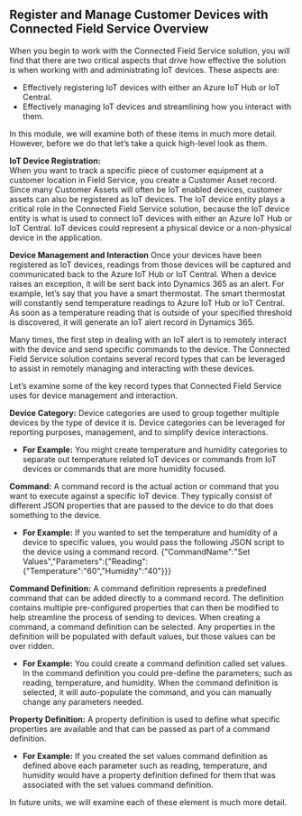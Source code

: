 ## Register and Manage Customer Devices with Connected Field Service Overview

When you begin to work with the Connected Field Service solution, you will find that there are two critical aspects that drive how effective the solution is when working with and administrating IoT devices.  These aspects are: 

- Effectively registering IoT devices with either an Azure IoT Hub or IoT Central.  
- Effectively managing IoT devices and streamlining how you interact with them.   

In this module, we will examine both of these items in much more detail.  However, before we do that let’s take a quick high-level look as them.   
 
**IoT Device Registration:**  
When you want to track a specific piece of customer equipment at a customer location in Field Service, you create a Customer Asset record.  Since many Customer Assets will often be IoT enabled devices, customer assets can also be registered as IoT devices.  The IoT device entity plays a critical role in the Connected Field Service solution, because the IoT device entity is what is used to connect IoT devices with either an Azure IoT Hub or IoT Central.   IoT devices could represent a physical device or a non-physical device in the application.   
 
**Device Management and Interaction** 
Once your devices have been registered as IoT devices, readings from those devices will be captured and communicated back to the Azure IoT Hub or IoT Central.  When a device raises an exception, it will be sent back into Dynamics 365 as an alert.  For example, let’s say that you have a smart thermostat.  The smart thermostat will constantly send temperature readings to Azure IoT Hub or IoT Central.   As soon as a temperature reading that is outside of your specified threshold is discovered, it will generate an IoT alert record in Dynamics 365.  

Many times, the first step in dealing with an IoT alert is to remotely interact with the device and send specific commands to the device.  The Connected Field Service solution contains several record types that can be leveraged to assist in remotely managing and interacting with these devices.   

Let’s examine some of the key record types that Connected Field Service uses for device management and interaction.   

**Device Category:** Device categories are used to group together multiple devices by the type of device it is.  Device categories can be leveraged for reporting purposes, management, and to simplify device interactions. 
 
- **For Example:**  You might create temperature and humidity categories to separate out temperature related IoT devices or commands from IoT devices or commands that are more humidity focused.      
 
**Command:** A command record is the actual action or command that you want to execute against a specific IoT device.  They typically consist of different JSON properties that are passed to the device to do that does something to the device. 
 
- **For Example:**  If you wanted to set the temperature and humidity of a device to specific values, you would pass the following JSON script to the device using a command record. 
{"CommandName":"Set Values","Parameters":{"Reading":{"Temperature":"60","Humidity":"40"}}} 
 
**Command Definition:** A command definition represents a predefined command that can be added directly to a command record.  The definition contains multiple pre-configured properties that can then be modified to help streamline the process of sending to devices.  When creating a command, a command definition can be selected.  Any properties in the definition will be populated with default values, but those values can be over ridden. 
 
- **For Example:**  You could create a command definition called set values.  In the command definition you could pre-define the parameters; such as reading, temperature, and humidity.  When the command definition is selected, it will auto-populate the command, and you can manually change any parameters needed.   
 
**Property Definition:** A property definition is used to define what specific properties are available and that can be passed as part of a command definition. 
 
- **For Example:** If you created the set values command definition as defined above each parameter such as reading, temperature, and humidity would have a property definition defined for them that was associated with the set values command definition.    
 
In future units, we will examine each of these element is much more detail.
